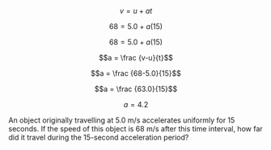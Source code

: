 $$v = u + at$$

$$68 = 5.0 + a(15)$$

$$68 = 5.0 + a(15)$$

$$a = \frac {v-u}{t}$$

$$a = \frac {68-5.0}{15}$$

$$a = \frac {63.0}{15}$$

$$a = 4.2$$




An object originally travelling at 5.0 m/s accelerates uniformly for 15 seconds. If
the speed of this object is 68 m/s after this time interval, how far did it travel
during the 15-second acceleration period?
